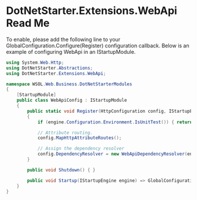 # DotNetStarter.Extensions.WebApi Read Me

To enable, please add the following line to your GlobalConfiguration.Configure(Register) configuration callback. Below is an example of configuring WebApi in an IStartupModule.


```cs
using System.Web.Http;
using DotNetStarter.Abstractions;
using DotNetStarter.Extensions.WebApi;

namespace WSOL.Web.Business.DotNetStarterModules
{
    [StartupModule]
    public class WebApiConfig : IStartupModule
    {
        public static void Register(HttpConfiguration config, IStartupEngine engine)
        {
            if (engine.Configuration.Environment.IsUnitTest()) { return; }

            // Attribute routing.
            config.MapHttpAttributeRoutes();

            // Assign the dependency resolver
            config.DependencyResolver = new WebApiDependencyResolver(engine.Locator); // never call DotNetStarter.ApplicationContext.Default.Locator in an IStartupModule
        }

        public void Shutdown() { }

        public void Startup(IStartupEngine engine) => GlobalConfiguration.Configure(config => Register(config, engine));
    }
}
```